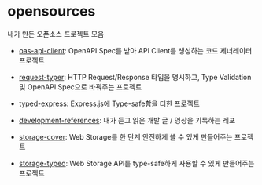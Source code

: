 # opensources
내가 만든 오픈소스 프로젝트 모음

- [oas-api-client](https://github.com/HoseungJang/oas-api-client): OpenAPI Spec를 받아 API Client를 생성하는 코드 제너레이터 프로젝트

- [request-typer](https://github.com/HoseungJang/request-typer): HTTP Request/Response 타입을 명시하고, Type Validation 및 OpenAPI Spec으로 바꿔주는 프로젝트

- [typed-express](https://github.com/HoseungJang/typed-express): Express.js에 Type-safe함을 더한 프로젝트

- [development-references](https://github.com/HoseungJang/development-references): 내가 듣고 읽은 개발 글 / 영상을 기록하는 레포

- [storage-cover](https://github.com/HoseungJang/storage-cover): Web Storage를 한 단계 안전하게 쓸 수 있게 만들어주는 프로젝트

- [storage-typed](https://github.com/HoseungJang/storage-typed): Web Storage API를 type-safe하게 사용할 수 있게 만들어주는 프로젝트

